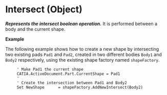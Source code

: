 # Intersect (Object)

**_Represents the intersect boolean operation._**
It is performed between a body and the current shape.

**Example**

The following example shows how to create a new shape by intersecting two existing pads `Pad1` and `Pad2`, created in two different bodies `Body1` and `Body2` respectively, using the existing shape factory named `shapeFactory`.

```VBScript
     ' Make Pad1 the current shape
     CATIA.ActiveDocument.Part.CurrentShape = Pad1
     '
     ' Create the intersection between Pad1 and Body2
     Set NewShape      = shapeFactory.AddNewIntersect(Body2)

```